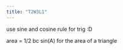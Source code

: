 ```yaml
---
title: "T2W3L1"
---
```


use sine and cosine rule for trig :D

area = 1/2 bc sin(A) for the area of a triangle
